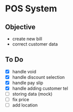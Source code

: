 # POS System

## Objective

- create new bill
- correct customer data

## To Do

- [x] handle void
- [x] handle discount selection
- [x] handle pay slip
- [x] handle adding customer tel
- [ ] storing data (mock)
- [ ] fix price
- [ ] add location
